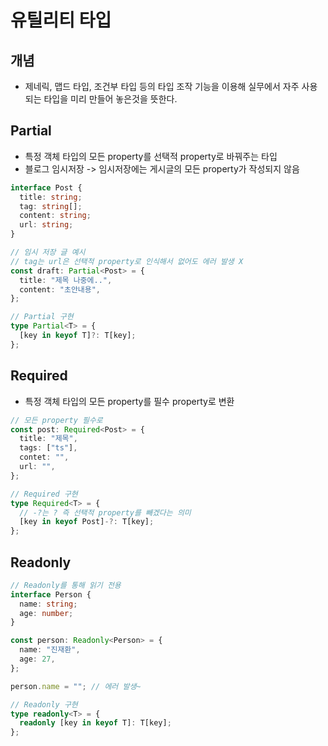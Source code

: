 # 유틸리티 타입

## 개념

- 제네릭, 맵드 타입, 조건부 타입 등의 타입 조작 기능을 이용해 실무에서 자주 사용되는 타입을 미리 만들어 놓은것을 뜻한다.

## Partial

- 특정 객체 타입의 모든 property를 선택적 property로 바꿔주는 타입
- 블로그 임시저장 -> 임시저장에는 게시글의 모든 property가 작성되지 않음

```ts
interface Post {
  title: string;
  tag: string[];
  content: string;
  url: string;
}

// 임시 저장 글 예시
// tag는 url은 선택적 property로 인식해서 없어도 에러 발생 X
const draft: Partial<Post> = {
  title: "제목 나중에..",
  content: "초안내용",
};

// Partial 구현
type Partial<T> = {
  [key in keyof T]?: T[key];
};
```

## Required

- 특정 객체 타입의 모든 property를 필수 property로 변환

```ts
// 모든 property 필수로
const post: Required<Post> = {
  title: "제목",
  tags: ["ts"],
  contet: "",
  url: "",
};

// Required 구현
type Required<T> = {
  // -?는 ? 즉 선택적 property를 빼겠다는 의미
  [key in keyof Post]-?: T[key];
};
```

## Readonly

```ts
// Readonly를 통해 읽기 전용
interface Person {
  name: string;
  age: number;
}

const person: Readonly<Person> = {
  name: "진재환",
  age: 27,
};

person.name = ""; // 에러 발생~

// Readonly 구현
type readonly<T> = {
  readonly [key in keyof T]: T[key];
};
```
